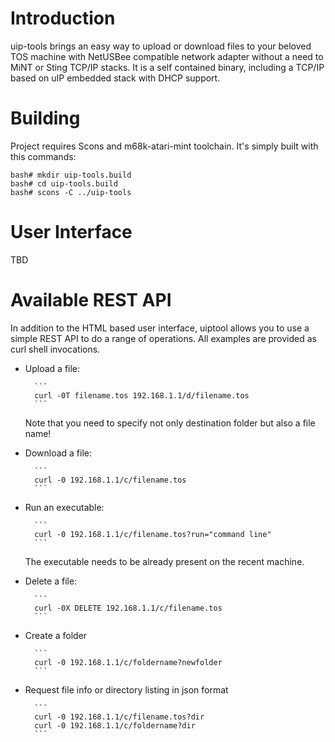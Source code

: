 

# Introduction

uip-tools brings an easy way to upload or download files to your beloved TOS machine with NetUSBee compatible network adapter without a need to MiNT or Sting TCP/IP stacks.
It is a self contained binary, including a TCP/IP based on uIP embedded stack with DHCP support.

# Building

Project requires Scons and m68k-atari-mint toolchain. It's simply built with this commands:

```
bash# mkdir uip-tools.build  
bash# cd uip-tools.build
bash# scons -C ../uip-tools
```

# User Interface
 
TBD

# Available REST API

In addition to the HTML based user interface, uiptool allows you to use a simple REST API to do a range of operations. All examples are provided as curl shell invocations. 

* Upload a file:

		```
		curl -0T filename.tos 192.168.1.1/d/filename.tos
		```

	Note that you need to specify not only destination folder but also a file name!

* Download a file:

		```
		curl -0 192.168.1.1/c/filename.tos
		```

* Run an executable:

		```
		curl -0 192.168.1.1/c/filename.tos?run="command line"
		```

	The executable needs to be already present on the recent machine.

* Delete a file:

		```
		curl -0X DELETE 192.168.1.1/c/filename.tos
		```

* Create a folder

		```
		curl -0 192.168.1.1/c/foldername?newfolder
		```

* Request file info or directory listing in json format

		```
		curl -0 192.168.1.1/c/filename.tos?dir
		curl -0 192.168.1.1/c/foldername?dir
		```
